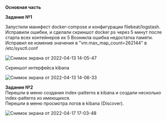 **Основная часть**     
    
    
**Задание №1**     
   
Запустили манифест docker-compose и конфигурации filebeat/logstash.    
Исправили ошибки, и сделали скриншот docker ps через 5 минут после старта всех контейнеров их 5
Возникла ошибка недостатка памяти. Исправил ее изменив значения в "vm.max_map_count=262144" в /etc/sysctl.conf    
    
![Снимок экрана от 2022-04-13 14-05-47](https://user-images.githubusercontent.com/87299405/163155795-6bb2361f-0d63-4af0-9d7c-3c7b613990df.png)    
    
Скриншот интерфейса kibana    
    
![Снимок экрана от 2022-04-13 14-06-33](https://user-images.githubusercontent.com/87299405/163155863-a008d229-86b0-4d5e-9745-dc7021ac9417.png)     
     
**Задание №2**     
Перешли в меню создания index-patterns в kibana и создали несколько index-patterns из имеющихся.   
Перешли в меню просмотра логов в kibana (Discover).    
    
![Снимок экрана от 2022-04-17 17-03-48](https://user-images.githubusercontent.com/87299405/163715632-5f897a2d-42c8-4c6a-a282-ae9629f37a5b.png)
